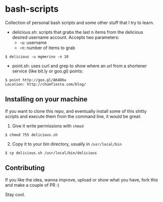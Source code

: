 bash-scripts
============

Collection of personal bash scripts and some other stuff that I try to learn.

* delicious.sh: scripts that grabs the last n items from the delicious desired username account. Accepts two parameters:
	* -u: username
	* -n: number of items to grab
	
``$ delicious -u mgmerino -n 10``

* point.sh: uses curl and grep to show where an url from a shortener service (like bit.ly or goo.gl) points:
````
$ point http://goo.gl/AK4D6u
Location: http://chumfiesta.com/blog/
````

Installing on your machine
--------------------------

If you want to clone this repo, and eventually install some of this shitty scripts and execute them from the command line, it would be great:

1. Give it write permissions with ``chmod``

``$ chmod 755 delicious.sh``

2. Copy it to your bin directory, usually in ``/usr/local/bin``

``$ cp delicious.sh /usr/local/bin/delicious``

Contributing
------------

If you like the idea, wanna improve, upload or show what you have, fork this and make a couple of PR :)

Stay cool.

